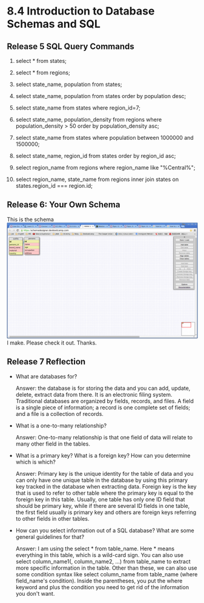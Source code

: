 # 8.4 Introduction to Database Schemas and SQL

## Release 5 SQL Query Commands

   1. select * from states;

   2. select * from regions;

   3. select state_name, population from states;

   4. select state_name, population from states order by population desc;

   5. select state_name from states where region_id=7;

   6. select state_name, population_density from regions where population_density > 50 order by population_density asc;

   7. select state_name from states where population between 1000000 and 1500000;

   8. select state_name, region_id from states order by region_id asc;

   9. select region_name from regions where region_name like "%Central%";

   10. select region_name, state_name from regions inner join states on states.region_id === region.id;

## Release 6: Your Own Schema

   This is the schema ![image](/week-8/database-intro/schema.png) I make. Please check it out. 
   Thanks.

## Release 7 Reflection

- What are databases for?

   Answer: the database is for storing the data and you can add, update, delete, extract data from there. It is an electronic filing system. Traditional databases are organized by fields, records, and files. A field is a single piece of information; a record is one complete set of fields; and a file is a collection of records. 

- What is a one-to-many relationship?

   Answer: One-to-many relationship is that one field of data will relate to many other field in the tables.

- What is a primary key? What is a foreign key? How can you determine which is which?

   Answer: Primary key is the unique identity for the table of data and you can only have one unique table in the database by using this primary key tracked in the database when extracting data. 
   Foreign key is the key that is used to refer to other table where the primary key is equal to the foreign key in this table. Usually, one table has only one ID field that should be primary key, while if there are several ID fields in one table, the first field usually is primary key and others are foreign keys referring to other fields in other tables.

- How can you select information out of a SQL database? What are some general guidelines for that?

   Answer: I am using the select * from table_name. Here * means everything in this table, which is a wild-card sign. You can also use select column_name1(, column_name2, ...) from table_name to extract more specific information in the table. Other than these, we can also use some condition syntax like select column_name from table_name (where field_name's condition). Inside the parentheses, you put the where keyword and plus the condition you need to get rid of the information you don't want. 
